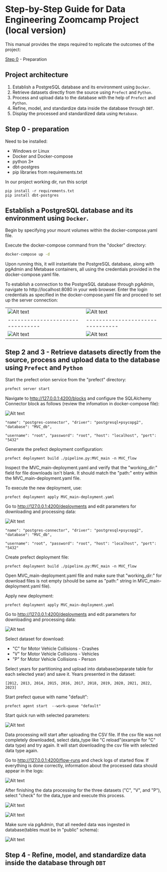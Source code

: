 # Step-by-Step Guide for Data Engineering Zoomcamp Project (local version)

This manual provides the steps required to replicate the outcomes of the project:

[Step 0](https://github.com/KazarkinBarys/Data_Engineering_Zoomcamp_Project/blob/main/Local_version/README.md#step-0---preparation) - Preparation

## Project architecture

1. Establish a PostgreSQL database and its environment using `Docker`.
2. Retrieve datasets directly from the source using `Prefect` and `Python`.
3. Process and upload data to the database with the help of `Prefect` and `Python`.
4. Refine, model, and standardize data inside the database through `DBT`.
5. Display the processed and standardized data using `Metabase`.

## Step 0 - preparation
Need to be installed:
  * Windows or Linux
  * Docker and Docker-compose
  * python 3*
  * dbt-postgres
  * pip libraries from requirements.txt
  
In our project working dir, run this script

```
pip install -r requirements.txt
pip install dbt-postgres
```

## Establish a PostgreSQL database and its environment using `Docker`.

Begin by specifying your mount volumes within the docker-compose.yaml file.

Execute the docker-compose command from the "docker" directory:

```bash
docker-compose up -d
```

Upon running this, it will instantiate the PostgreSQL database, along with pgAdmin and Metabase containers, all using the credentials provided in the docker-compose.yaml file.

To establish a connection to the PostgreSQL database through pgAdmin, navigate to http://localhost:8080 in your web browser. Enter the login credentials as specified in the docker-compose.yaml file and proceed to set up the server connection:

|                                |                                |
|--------------------------------|--------------------------------|
|![Alt text](image/pgadmin-1.png)|![Alt text](image/pgadmin-2.png)|
|--------------------------------|--------------------------------|
|![Alt text](image/pgadmin-3.png)|![Alt text](image/pgadmin-4.png)|


## Step 2 and 3 - Retrieve datasets directly from the source, process and upload data to the database using `Prefect` and `Python`

Start the prefect orion service from the "prefect" directory:

```bash
prefect server start
```

Navigate to http://127.0.0.1:4200/blocks and configure the SQLAlchemy Connector block as follows (review the infomation in docker-compose file):

![Alt text](image/prefect-block-alchemy.png)

```
"name": "postgres-connector", "driver": "postgresql+psycopg2", "database": "MVC_db",

"username": "root", "password": "root", "host": "localhost", "port": "5432"
```

Generate the prefect deployment configuration:

```
prefect deployment build ./pipeline.py:MVC_main -n MVC_flow
```

Inspect the MVC_main-deployment.yaml and verify that the "working_dir:" field for file downloads isn't blank. It should match the "path:" entry within the MVC_main-deployment.yaml file.

To execute the new deployment, use:
```
prefect deployment apply MVC_main-deployment.yaml
```

Go to http://127.0.0.1:4200/deployments and edit parameters for downloading and processing data:

![Alt text](image/prefect-deployment-edit.png)

```
"name": "postgres-connector", "driver": "postgresql+psycopg2", "database": "MVC_db",

"username": "root", "password": "root", "host": "localhost", "port": "5432"
```

Create prefect deployment file:
```
prefect deployment build ./pipeline.py:MVC_main -n MVC_flow
```
Open MVC_main-deployment.yaml file and make sure that "working_dir:" for download files is not empty (should be same as "path:" string in MVC_main-deployment.yaml file).

Apply new deployment:
```
prefect deployment apply MVC_main-deployment.yaml
```
Go to http://127.0.0.1:4200/deployments and edit parameters for downloading and processing data:

![Alt text](image/prefect-deployment-edit2.png)

Select dataset for download:
  * "C" for Motor Vehicle Collisions - Crashes
  * "V" for Motor Vehicle Collisions - Vehicles
  * "P" for Motor Vehicle Collisions - Person 
  
Select years for partitioning and upload into database(separate table for each selected year) and save it. Years presented in the dataset:
```
[2012, 2013, 2014, 2015, 2016, 2017, 2018, 2019, 2020, 2021, 2022, 2023]
```

Start prefect queue with name "default":
```
prefect agent start  --work-queue "default"
```

Start quick run with selected parameters:

![Alt text](image/prefect-deployment-run.png)

Data processing will start after uploading the CSV file. If the csv file was not completely downloaded, select data_type like "C reload"(example for "C" data type) and try again. It will start downloading the csv file with selected data type again.

Go to http://127.0.0.1:4200/flow-runs and check logs of started flow. If everything is done correctly, information about the processed data should appear in the logs:

![Alt text](image/prefect-deployment-run-success.png)

After finishing the data processing for the three datasets ("C", "V", and "P"), select "check" for the data_type and execute this process.

![Alt text](image/prefect-check.png)

![Alt text](image/prefect-check1.png)

Make sure via pgAdmin, that all needed data was ingested in database(tables must be in "public" schema):

![Alt text](image/pgadmin-success-updata.png)

## Step 4 - Refine, model, and standardize data inside the database through `DBT`











































































